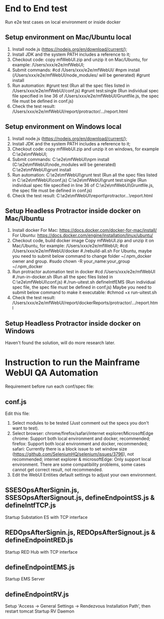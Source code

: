 # End to End test
  Run e2e test cases on local environment or inside docker

## Setup environment on Mac/Ubuntu local 
1. Install node.js (https://nodejs.org/en/download/current/);
2. Install JDK and the system PATH includes a reference to it;
3. Checkout code: copy mfWebUI.zip and unzip it on Mac/Ubuntu, for example: /Users/xxx/e2e/mfWebUI;
4. Submit commands:
  #cd /Users/xxx/e2e/mfWebUI/
  #npm install    (/Users/xxx/e2e/mfWebUI/node_modules/ will be generated)
  #grunt install
5. Run automation:
  #grunt test    (Run all the spec files listed in /Users/xxx/e2e/mfWebUI/conf.js)
  #grunt test:single    (Run individual spec file specified in line 36 of /Users/xxx/e2e/mfWebUI/Gruntfile.js, the spec file must be defined in conf.js)
6. Check the test result: 
  /Users/xxx/e2e/mfWebUI/report/protractor/.../report.html

## Setup environment on Windows local 
1. Install node.js (https://nodejs.org/en/download/current/);
2. Install JDK and the system PATH includes a reference to it;
3. Checkout code: copy mfWebUI.zip and unzip it on windows, for example C:\e2e\mfWebUI;
4. Submit commands:
  C:\e2e\mfWebUI\npm install   (C:\e2e\mfWebUI\node_modules will be generated)
  C:\e2e\mfWebUI\grunt install
5. Run automation:
  C:\e2e\mfWebUI\grunt test    (Run all the spec files listed in C:\e2e\mfWebUI\conf.js)
  C:\e2e\mfWebUI\grunt test:single    (Run individual spec file specified in line 36 of C:\e2e\mfWebUI\Gruntfile.js, the spec file must be defined in conf.js)
6. Check the test result: 
  C:\e2e\mfWebUI\report\protractor\...\report.html

## Setup Headless Protractor inside docker on Mac/Ubuntu
1. Install docker
  For Mac: https://docs.docker.com/docker-for-mac/install/
  For Ubuntu: https://docs.docker.com/engine/installation/linux/ubuntu/
2. Checkout code, build docker image
  Copy mfWebUI.zip and unzip it on Mac/Ubuntu, for example: /Users/xxx/e2e/mfWebUI;
  #cd /Users/xxx/e2e/mfWebUI/docker
  #./rebuild-all.sh
  For Ubuntu, maybe you need to submit below command to change folder ~/.npm_docker owner and group.
  #sudo chown -R your_name:your_group ~/.npm_docker
3. Run protractor automation test in docker
  #cd /Users/xxx/e2e/mfWebUI
  #./run-in-docker.sh    (Run all the spec files listed in C:\e2e\mfWebUI\conf.js)
  #./run-uitest.sh defineIntfEMS    (Run individual spec file, the spec file must be defined in conf.js)
  Maybe you need to submit below command to make it executable:
  #chmod +x run-uitest.sh
4. Check the test result:
  /Users/xxx/e2e/mfWebUI/report/dockerReports/protractor/.../report.html

## Setup Headless Protractor inside docker on Windows
Haven't found the solution, will do more research later.




# Instruction to run the Mainframe WebUI QA Automation
Requirement before run each conf/spec file:

## conf.js
Edit this file:
1. Select modules to be tested (Just comment out the specs you don't want to test).
2. Select browser: chrome/firefox/safari/internet explorer/MicrosoftEdge
chrome: Support both local environment and docker, recommended; 
firefox: Support both local environment and docker, recommended;
safari: Currently there is a block issue to set window size (https://github.com/SeleniumHQ/selenium/issues/3796), not recommended;
internet explorer & microsoftEdge: Only support local environment. There are some compatibility problems, some cases cannot get correct result, not recommended.
3. Edit the WebUI Entities default settings to adjust your own environment.

## SSESOpsAfterSignin.js, SSESOpsAfterSignout.js, defineEndpointSS.js & defineIntfTCP.js
Startup Substation ES with TCP interface

## REDOpsAfterSignin.js, REDOpsAfterSignout.js & defineEndpointRED.js
Startup RED Hub with TCP interface

## defineEndpointEMS.js
Startup EMS Server

## defineEndpointRV.js
Setup 'Access -> General Settings -> Rendezvous Installation Path', then restart tomcat
Startup RV Daemon